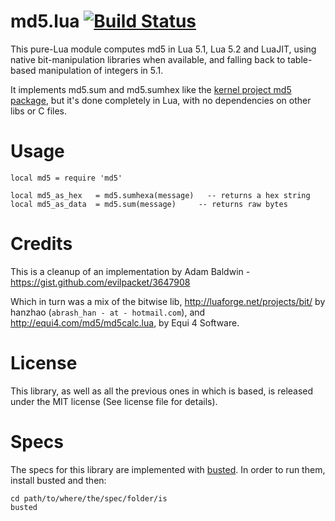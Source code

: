 md5.lua [![Build Status](https://travis-ci.org/kikito/md5.lua.svg)](https://travis-ci.org/kikito/md5.lua)
=========================================================================================================

This pure-Lua module computes md5 in Lua 5.1, Lua 5.2 and LuaJIT, using native bit-manipulation libraries when available, and falling back to table-based manipulation of integers in 5.1.

It implements md5.sum and md5.sumhex like the [kernel project md5 package](http://www.keplerproject.org/md5/), but it's done completely in Lua, with no dependencies on other libs or C files.

Usage
=====

    local md5 = require 'md5'

    local md5_as_hex   = md5.sumhexa(message)   -- returns a hex string
    local md5_as_data  = md5.sum(message)     -- returns raw bytes

Credits
=======

This is a cleanup of an implementation by Adam Baldwin - https://gist.github.com/evilpacket/3647908

Which in turn was a mix of the bitwise lib, http://luaforge.net/projects/bit/ by hanzhao (`abrash_han - at - hotmail.com`),
and http://equi4.com/md5/md5calc.lua, by Equi 4 Software.


License
=======

This library, as well as all the previous ones in which is based, is released under the MIT license (See license file for details).

Specs
=====

The specs for this library are implemented with [busted](http://ovinelabs.com/busted/). In order to run them, install busted and then:

    cd path/to/where/the/spec/folder/is
    busted




